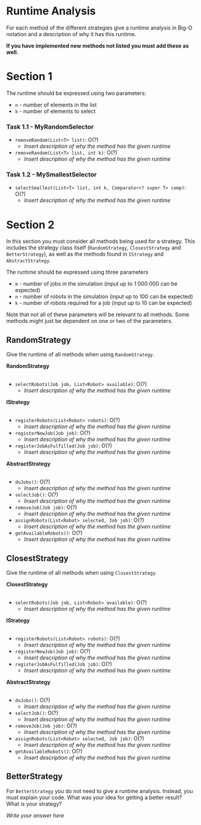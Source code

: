 # Runtime Analysis
For each method of the different strategies give a runtime analysis in Big-O notation and a description of why it has this runtime.

**If you have implemented new methods not listed you must add these as well.**

# Section 1
The runtime should be expressed using two parameters:
   * `n` - number of elements in the list
   * `k` - number of elements to select

### Task 1.1 - MyRandomSelector
* `removeRandom(List<T> list)`: O(?)
    * *Insert description of why the method has the given runtime*
* `removeRandom(List<T> list, int k)`: O(?)
    * *Insert description of why the method has the given runtime*

### Task 1.2 - MySmallestSelector
* `selectSmallest(List<T> list, int k, Comparator<? super T> comp)`: O(?)
    * *Insert description of why the method has the given runtime*

# Section 2
In this section you must consider all methods being used for a strategy. This includes the strategy class itself (`RandomStrategy`, `ClosestStrategy` and `BetterStrategy`), as well as the methods found in `IStrategy` and `AbstractStrategy`.

The runtime should be expressed using three parameters
   * `m` - number of jobs in the simulation (input up to 1 000 000 can be expected)
   * `n` - number of robots in the simulation (input up to 100 can be expected)
   * `k` - number of robots required for a job (input up to 10 can be expected)

Note that not all of these parameters will be relevant to all methods. Some methods might just be dependent on one or two of the parameters.

## RandomStrategy
Give the runtime of all methods when using `RandomStrategy`.

**RandomStrategy** <br></br>
* `selectRobots(Job job, List<Robot> available)`: O(?)
    * *Insert description of why the method has the given runtime*

**IStrategy** <br></br>
* ``registerRobots(List<Robot> robots)``: O(?)
    * *Insert description of why the method has the given runtime*
* ``registerNewJob(Job job)``: O(?)
    * *Insert description of why the method has the given runtime*
* ``registerJobAsFulfilled(Job job)``: O(?)
    * *Insert description of why the method has the given runtime*

**AbstractStrategy** <br></br>
* `doJobs()`: O(?)
    * *Insert description of why the method has the given runtime*
* `selectJob()`: O(?)
    * *Insert description of why the method has the given runtime*
* `removeJob(Job job)`: O(?)
    * *Insert description of why the method has the given runtime*
* `assignRobots(List<Robot> selected, Job job)`: O(?)
    * *Insert description of why the method has the given runtime*
* `getAvailableRobots()`: O(?)
    * *Insert description of why the method has the given runtime*

## ClosestStrategy
Give the runtime of all methods when using `ClosestStrategy`.

**ClosestStrategy** <br></br>
* `selectRobots(Job job, List<Robot> available)`: O(?)
    * *Insert description of why the method has the given runtime*

**IStrategy** <br></br>
* ``registerRobots(List<Robot> robots)``: O(?)
    * *Insert description of why the method has the given runtime*
* ``registerNewJob(Job job)``: O(?)
    * *Insert description of why the method has the given runtime*
* ``registerJobAsFulfilled(Job job)``: O(?)
    * *Insert description of why the method has the given runtime*

**AbstractStrategy** <br></br>
* `doJobs()`: O(?)
    * *Insert description of why the method has the given runtime*
* `selectJob()`: O(?)
    * *Insert description of why the method has the given runtime*
* `removeJob(Job job)`: O(?)
    * *Insert description of why the method has the given runtime*
* `assignRobots(List<Robot> selected, Job job)`: O(?)
    * *Insert description of why the method has the given runtime*
* `getAvailableRobots()`: O(?)
    * *Insert description of why the method has the given runtime*


## BetterStrategy
For `BetterStrategy` you do not need to give a runtime analysis. 
Instead, you must explain your code. What was your idea for getting a better result? What is your strategy?

*Write your answer here*
